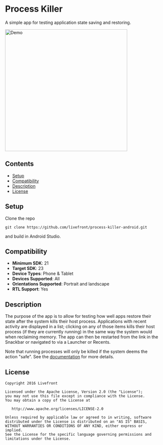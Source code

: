 # Process Killer

A simple app for testing application state saving and restoring.

<img src="art/process-killer-demo.gif" alt="Demo" width="400px">

## Contents

* [Setup](#setup)
* [Compatibility](#compatibility)
* [Description](#description)
* [License](#license)

<a name="setup"></a>
## Setup

Clone the repo

    git clone https://github.com/livefront/process-killer-android.git

and build in Android Studio.

<a name="compatibility"></a>
## Compatibility

* **Minimum SDK**: 21
* **Target SDK**: 23
* **Device Types**: Phone & Tablet
* **Devices Supported**: All
* **Orientations Supported**: Portrait and landscape
* **RTL Support**: Yes

<a name="description"></a>
## Description

The purpose of the app is to allow for testing how well apps restore their state after the system kills their host process. Applications with recent activity are displayed in a list; clicking on any of those items kills their host process (if they are currently running) in the same way the system would when reclaiming memory. The app can then be restarted from the link in the Snackbar or navigated to via a Launcher or Recents.

Note that running processes will only be killed if the system deems the action "safe". See the [documentation](http://developer.android.com/guide/topics/processes/process-lifecycle.html) for more details.

<a name="license"></a>
## License

    Copyright 2016 Livefront

    Licensed under the Apache License, Version 2.0 (the "License");
    you may not use this file except in compliance with the License.
    You may obtain a copy of the License at

       http://www.apache.org/licenses/LICENSE-2.0

    Unless required by applicable law or agreed to in writing, software
    distributed under the License is distributed on an "AS IS" BASIS,
    WITHOUT WARRANTIES OR CONDITIONS OF ANY KIND, either express or implied.
    See the License for the specific language governing permissions and
    limitations under the License.
